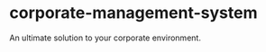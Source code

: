 corporate-management-system
===========================

An ultimate solution to your corporate environment.
